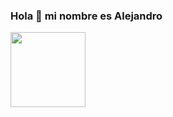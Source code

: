 ### Hola 👋 mi nombre es Alejandro

<a href="https://codepen.io/carlossalvadordiaz/pen/PozMmdq" target="_blank"> <img src="[https://drive.google.com/file/d/1Y3-M638zLJ0XwD_TQmJCthPg88x9OWkd/view?usp=sharing](https://drive.google.com/file/d/1Y3-M638zLJ0XwD_TQmJCthPg88x9OWkd/view?usp=sharing)" width="120" height="120"/></a>

<!--
**alejandro342/alejandro342** is a ✨ _special_ ✨ repository because its `README.md` (this file) appears on your GitHub profile.

Here are some ideas to get you started:

- 🔭 I’m currently working on ...
- 🌱 I’m currently learning ...
- 👯 I’m looking to collaborate on ...
- 🤔 I’m looking for help with ...
- 💬 Ask me about ...
- 📫 How to reach me: ...
- 😄 Pronouns: ...
- ⚡ Fun fact: ...
-->
